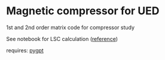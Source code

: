 # Magnetic compressor for UED

1st and 2nd order matrix code for compressor study

See notebook for LSC calculation ([reference](https://journals.aps.org/prab/abstract/10.1103/PhysRevAccelBeams.24.051303))

requires: [pygpt](https://gitlab.com/sgeer/pygpt)

